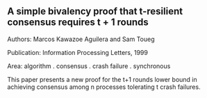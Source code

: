 ## A simple bivalency proof that t-resilient consensus requires t + 1 rounds

Authors: Marcos Kawazoe Aguilera and Sam Toueg

Publication: Information Processing Letters, 1999

Area: algorithm . consensus . crash failure . synchronous

This paper presents a new proof for the t+1 rounds lower bound in
achieving consensus among n processes tolerating t crash failures.

